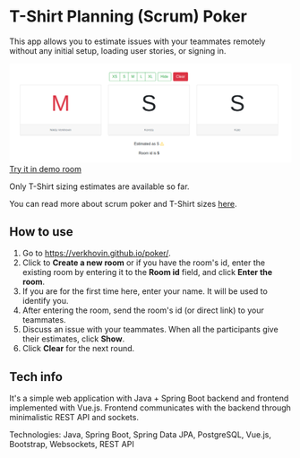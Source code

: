 # T-Shirt Planning (Scrum) Poker

This app allows you to estimate issues with your teammates remotely without any initial setup, loading user
stories, or signing in.

![Main Screen](.repo/mainscreen.png?raw=true)
[Try it in demo room](https://verkhovin.github.io/poker/rooms/1)

Only T-Shirt sizing estimates are available so far.

You can read more about scrum poker and T-Shirt sizes [here](https://www.c-sharpcorner.com/article/agile-story-point-estimation-techniques-t-shirt-sizing/#:~:text=What%20is%20T%2Dshirt%20sizing,%2C%20M%2C%20L%2C%20XL).

## How to use
1. Go to https://verkhovin.github.io/poker/.
2. Click to **Create a new room** or if you have the room's id, enter the existing room by entering it to the **Room id** field, and click **Enter the room**.
3. If you are for the first time here, enter your name. It will be used to identify you.
4. After entering the room, send the room's id (or direct link) to your teammates.
5. Discuss an issue with your teammates. When all the participants give their estimates, click **Show**.
6. Click **Clear** for the next round.

## Tech info
It's a simple web application with Java + Spring Boot backend and frontend implemented with Vue.js. Frontend
communicates with the backend through minimalistic REST API and sockets.

Technologies: Java, Spring Boot, Spring Data JPA, PostgreSQL, Vue.js, Bootstrap, Websockets, REST API

